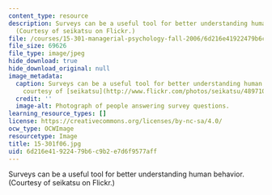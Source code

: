 ```yaml
---
content_type: resource
description: Surveys can be a useful tool for better understanding human behavior.
  (Courtesy of seikatsu on Flickr.)
file: /courses/15-301-managerial-psychology-fall-2006/6d216e41922479b6c9b2e7d6f9577aff_15-301f06.jpg
file_size: 69626
file_type: image/jpeg
hide_download: true
hide_download_original: null
image_metadata:
  caption: Surveys can be a useful tool for better understanding human behavior. (Image
    courtesy of [seikatsu](http://www.flickr.com/photos/seikatsu/489710558/) on Flickr.)
  credit: ''
  image-alt: Photograph of people answering survey questions.
learning_resource_types: []
license: https://creativecommons.org/licenses/by-nc-sa/4.0/
ocw_type: OCWImage
resourcetype: Image
title: 15-301f06.jpg
uid: 6d216e41-9224-79b6-c9b2-e7d6f9577aff
---
```

Surveys can be a useful tool for better understanding human behavior. (Courtesy of seikatsu on Flickr.)